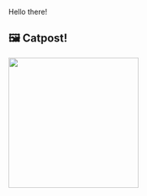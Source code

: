 Hello there!



## 🖼️ Catpost!

<sub>
    <img src="https://cdn2.thecatapi.com/images/pUsq9LRju.jpg" height="256">
</sub>

